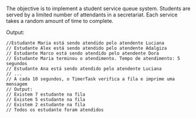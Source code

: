 The objective is to implement a student service queue system.
Students are served by a limited number of attendants in a secretariat.
Each service takes a random amount of time to complete.

Output:
```
//Estudante Maria está sendo atendido pelo atendente Luciana
// Estudante Alex está sendo atendido pelo atendente Adalgiza
// Estudante Marco está sendo atendido pelo atendente Dora
// Estudante Maria terminou o atendimento. Tempo de atendimento: 5 segundos
// Estudante Ana está sendo atendido pelo atendente Luciana
// ...
// A cada 10 segundos, o TimerTask verifica a fila e imprime uma mensagem
// Output:
// Existem 7 estudante na fila
// Existem 5 estudante na fila
// Existem 2 estudante na fila
// Todos os estudante foram atendidos
```
